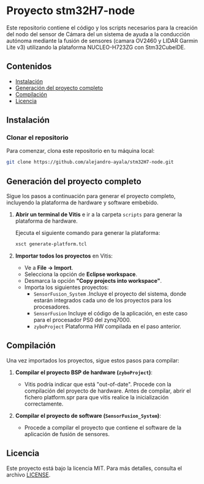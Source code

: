 # Proyecto stm32H7-node

Este repositorio contiene el código y los scripts necesarios para la creación del nodo del sensor de Cámara del un sistema de ayuda a la conducción autónoma mediante la fusión de sensores (camara OV2460 y LIDAR Garmin Lite v3) utilizando la plataforma NUCLEO-H723ZG con Stm32CubeIDE.

## Contenidos

- [Instalación](#instalación)
- [Generación del proyecto completo](#generación-del-proyecto-completo)
- [Compilación](#compilación)
- [Licencia](#licencia)

## Instalación

### Clonar el repositorio

Para comenzar, clona este repositorio en tu máquina local:

```bash
git clone https://github.com/alejandro-ayala/stm32H7-node.git
```

## Generación del proyecto completo

Sigue los pasos a continuación para generar el proyecto completo, incluyendo la plataforma de hardware y software embebido.

1. **Abrir un terminal de Vitis** e ir a la carpeta `scripts` para generar la plataforma de hardware.

   Ejecuta el siguiente comando para generar la plataforma:

   ```bash
   xsct generate-platform.tcl
   ```

2. **Importar todos los proyectos** en Vitis:

   - Ve a **File -> Import**.
   - Selecciona la opción de **Eclipse workspace**.
   - Desmarca la opción **"Copy projects into workspace"**.
   - Importa los siguientes proyectos:
     - `SensorFusion_System` .Incluye el proyecto del sistema, donde estarán integrados cada uno de los proyectos para los procesadores.
     - `SensorFusion` Incluye el código de la aplicación, en este caso para el procesador PS0 del zynq7000. 
     - `zyboProject` Plataforma HW compilada en el paso anterior.

## Compilación

Una vez importados los proyectos, sigue estos pasos para compilar:

1. **Compilar el proyecto BSP de hardware (`zyboProject`)**:
   - Vitis podría indicar que está "out-of-date". Procede con la compilación del proyecto de hardware. Antes de compilar, abrir el fichero platform.spr para que vitis realice la inicialización correctamente. 

2. **Compilar el proyecto de software (`SensorFusion_System`)**:
   - Procede a compilar el proyecto que contiene el software de la aplicación de fusión de sensores.

## Licencia

Este proyecto está bajo la licencia MIT. Para más detalles, consulta el archivo [LICENSE](LICENSE).
